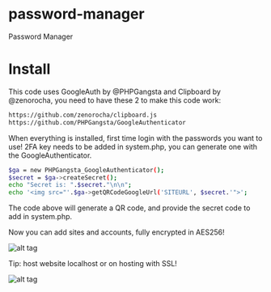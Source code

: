 # password-manager
Password Manager

# Install
This code uses GoogleAuth by @PHPGangsta and Clipboard by @zenorocha, you need to have these 2 to make this code work:
```sh
https://github.com/zenorocha/clipboard.js
https://github.com/PHPGangsta/GoogleAuthenticator
```

When everything is installed, first time login with the passwords you want to use!
2FA key needs to be added in system.php, you can generate one with the GoogleAuthenticator.

```sh
$ga = new PHPGangsta_GoogleAuthenticator();
$secret = $ga->createSecret();
echo "Secret is: ".$secret."\n\n";
echo '<img src="'.$ga->getQRCodeGoogleUrl('SITEURL', $secret.'">';
```
The code above will generate a QR code, and provide the secret code to add in system.php.

Now you can add sites and accounts, fully encrypted in AES256!

![alt tag](https://vgy.me/8sCEeG.png)

Tip: host website localhost or on hosting with SSL!

![alt tag](https://vgy.me/9TheBn.gif)
